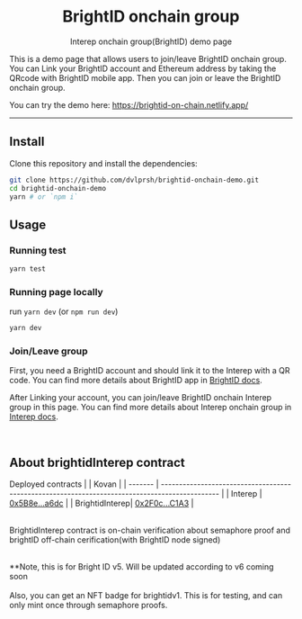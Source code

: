<p align="center">
    <h1 align="center">
        BrightID onchain group
    </h1>
    <p align="center">Interep onchain group(BrightID) demo page</p>
</p>

This is a demo page that allows users to join/leave BrightID onchain group.
You can Link your BrightID account and Ethereum address by taking the QRcode with BrightID mobile app. 
Then you can join or leave the BrightID onchain group.

You can try the demo here: https://brightid-on-chain.netlify.app/

---

## Install

Clone this repository and install the dependencies:

```bash
git clone https://github.com/dvlprsh/brightid-onchain-demo.git
cd brightid-onchain-demo
yarn # or `npm i`
```

## Usage

### Running test

```bash
yarn test
```

### Running page locally

run `yarn dev` (or `npm run dev`)
```bash
yarn dev
```

### Join/Leave group
First, you need a BrightID account and should link it to the Interep with a QR code.
You can find more details about BrightID app in [BrightID docs](https://brightid.gitbook.io/brightid/).

After Linking your account, you can join/leave BrightID onchain Interep group in this page.
You can find more details about Interep onchain group in [Interep docs](https://docs.interep.link/guides/onchain-groups).

<br>

## About brightidInterep contract
Deployed contracts
|                | Kovan                                                                                          |
| -------        | ---------------------------------------------------------------------------------------------- |
| Interep        | [0x5B8e...a6dc](https://kovan.etherscan.io/address/0x5B8e7cC7bAC61A4b952d472b67056B2f260ba6dc) |
| BrightidInterep| [0x2F0c...C1A3](https://kovan.etherscan.io/address/0x2f0c0a4afa1807e89328cf1eb451cb907f2dc1a3) |

<br>
BrightidInterep contract is on-chain verification about semaphore proof and brightID off-chain cerification(with BrightID node signed)<br><br>

**Note, this is for Bright ID v5. Will be updated according to v6 coming soon<br>
<br>
Also, you can get an NFT badge for brightidv1. This is for testing, and can only mint once through semaphore proofs.
